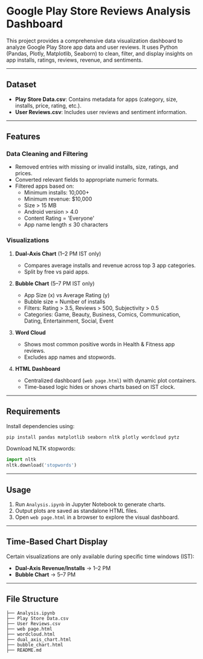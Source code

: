 
#  Google Play Store Reviews Analysis Dashboard

This project provides a comprehensive data visualization dashboard to analyze Google Play Store app data and user reviews. It uses Python (Pandas, Plotly, Matplotlib, Seaborn) to clean, filter, and display insights on app installs, ratings, reviews, revenue, and sentiments.

---

##  Dataset

- **Play Store Data.csv**: Contains metadata for apps (category, size, installs, price, rating, etc.).
- **User Reviews.csv**: Includes user reviews and sentiment information.

---

##  Features

###  Data Cleaning and Filtering

- Removed entries with missing or invalid installs, size, ratings, and prices.
- Converted relevant fields to appropriate numeric formats.
- Filtered apps based on:
  - Minimum installs: 10,000+
  - Minimum revenue: $10,000
  - Size > 15 MB
  - Android version > 4.0
  - Content Rating = 'Everyone'
  - App name length ≤ 30 characters

###  Visualizations

1. **Dual-Axis Chart** (1–2 PM IST only)
   - Compares average installs and revenue across top 3 app categories.
   - Split by free vs paid apps.

2. **Bubble Chart** (5–7 PM IST only)
   - App Size (x) vs Average Rating (y)
   - Bubble size = Number of installs
   - Filters: Rating > 3.5, Reviews > 500, Subjectivity > 0.5
   - Categories: Game, Beauty, Business, Comics, Communication, Dating, Entertainment, Social, Event

3. **Word Cloud**
   - Shows most common positive words in Health & Fitness app reviews.
   - Excludes app names and stopwords.

4. **HTML Dashboard**
   - Centralized dashboard (`web page.html`) with dynamic plot containers.
   - Time-based logic hides or shows charts based on IST clock.

---

##  Requirements

Install dependencies using:

```bash
pip install pandas matplotlib seaborn nltk plotly wordcloud pytz
```

Download NLTK stopwords:

```python
import nltk
nltk.download('stopwords')
```

---

##  Usage

1. Run `Analysis.ipynb` in Jupyter Notebook to generate charts.
2. Output plots are saved as standalone HTML files.
3. Open `web page.html` in a browser to explore the visual dashboard.

---

##  Time-Based Chart Display

Certain visualizations are only available during specific time windows (IST):
- **Dual-Axis Revenue/Installs** → 1–2 PM
- **Bubble Chart** → 5–7 PM

---

##  File Structure

```
├── Analysis.ipynb
├── Play Store Data.csv
├── User Reviews.csv
├── web page.html
├── wordcloud.html
├── dual_axis_chart.html
├── bubble_chart.html
├── README.md
```

